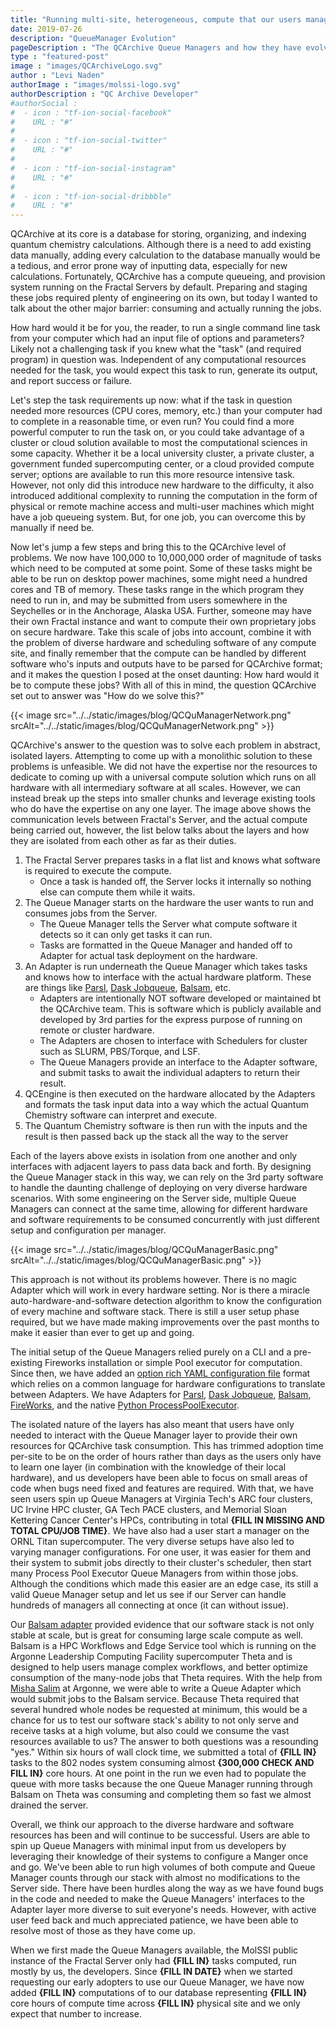 ```yaml
---
title: "Running multi-site, heterogeneous, compute that our users manage: Queue Managers evolution and lessons"
date: 2019-07-26
description: "QueueManager Evolution"
pageDescription : "The QCArchive Queue Managers and how they have evolved"
type : "featured-post"
image : "images/QCArchiveLogo.svg"
author : "Levi Naden"
authorImage : "images/molssi-logo.svg"
authorDescription : "QC Archive Developer"
#authorSocial : 
#  - icon : "tf-ion-social-facebook"
#    URL : "#"
#    
#  - icon : "tf-ion-social-twitter"
#    URL : "#"
#    
#  - icon : "tf-ion-social-instagram"
#    URL : "#"
#    
#  - icon : "tf-ion-social-dribbble"
#    URL : "#"
---
```


QCArchive at its core is a database for storing, organizing, and indexing quantum chemistry calculations. Although there 
is a need to add existing data manually, adding every calculation to the database manually would be a tedious, and error 
prone way of inputting data, especially for new calculations. Fortunately, QCArchive has a compute queueing, 
and provision system running on the Fractal Servers by default. Preparing and staging these jobs required plenty 
of engineering on its own, but today I wanted to talk about the other major barrier: consuming and actually running 
the jobs. 

How hard would it be for you, the reader, to run a single command line task from your computer which had an input file 
of options and parameters? Likely not a challenging task if you knew what the "task" (and required program) in question 
was. 
Independent of any computational resources needed for the task, you would expect this task to run, generate its output, 
and report success or failure. 

Let's step the task requirements up now: what if the task in question needed more resources (CPU cores, 
memory, etc.) than your computer had to complete in a reasonable time, or even run? You could find a more powerful 
computer to run the task on, or you could take advantage of a cluster or cloud solution available to most the 
computational sciences in some capacity. Whether it be a local university cluster, a private cluster, a government 
funded supercomputing center, or a cloud provided compute server; options are available to run this more resource 
intensive task. However, not only did this introduce new hardware to the difficulty, it also introduced additional 
complexity to running the computation in the form of physical or remote machine access and multi-user machines which 
might have a job queueing system. But, for one job, you can overcome this by manually if need be.

Now let's jump a few steps and bring this to the QCArchive level of problems. We now have 100,000 to 10,000,000 order 
of magnitude of tasks which need to be computed at some point. Some of these tasks might be able to be run on desktop 
power machines, some might need a hundred cores and TB of memory. These tasks range in the which program they need to 
run in, and may be submitted from users somewhere in the Seychelles or in the Anchorage, Alaska USA. Further, someone 
may have their own Fractal instance and want to compute their own proprietary jobs on secure hardware. Take this 
scale of jobs into account, combine it with the problem of diverse hardware and scheduling software of any compute site, 
and finally remember that the compute can be handled by different software who's inputs and outputs have to be parsed 
for QCArchive format; and it makes the question I posed at the onset daunting: How hard would it be to compute these 
jobs? With all of this in mind, the question QCArchive set out to answer was "How do we solve this?"


{{< image src="../../static/images/blog/QCQuManagerNetwork.png" srcAlt="../../static/images/blog/QCQuManagerNetwork.png" >}}

QCArchive's answer to the question was to solve each problem in abstract, isolated layers. Attempting to come up with 
a monolithic solution to these problems is unfeasible. We did not have the expertise nor the resources to dedicate to 
coming up with a universal compute solution which runs on all hardware with all intermediary software at all scales. 
However, we can instead break up the steps into smaller chunks and leverage existing tools who do have the expertise on 
any one layer. The image above shows the communication levels between Fractal's Server, and the actual compute being 
carried out, however, the list below talks about the layers and how they are isolated from each other as far as their 
duties. 

1. The Fractal Server prepares tasks in a flat list and knows what software is required to execute the compute.
    * Once a task is handed off, the Server locks it internally so nothing else can compute them while it waits. 
2. The Queue Manager starts on the hardware the user wants to run and consumes jobs from the Server.
    * The Queue Manager tells the Server what compute software it detects so it can only get tasks it can run.
    * Tasks are formatted in the Queue Manager and handed off to Adapter for actual task deployment on the hardware.
3. An Adapter is run underneath the Queue Manager which takes tasks and knows how to interface with the actual hardware 
   platform. These are things like [Parsl](https://parsl.readthedocs.io/en/latest/index.html), 
   [Dask Jobqueue](https://jobqueue.dask.org/en/latest/), 
   [Balsam](https://balsam.readthedocs.io/en/latest/), etc.
   * Adapters are intentionally NOT software developed or maintained bt the QCArchive team. This is software which 
     is publicly available and developed by 3rd parties for the express purpose of running on remote or cluster 
     hardware.
   * The Adapters are chosen to interface with Schedulers for cluster such as SLURM, PBS/Torque, and LSF.
   * The Queue Managers provide an interface to the Adapter software, and submit tasks to await the individual adapters 
     to return their result.
4. QCEngine is then executed on the hardware allocated by the Adapters and formats the task input data into a way 
   which the actual Quantum Chemistry software can interpret and execute.
5. The Quantum Chemistry software is then run with the inputs and the result is then passed back up the stack 
   all the way to the server
   
Each of the layers above exists in isolation from one another and only interfaces with adjacent layers to pass data 
back and forth. By designing the Queue Manager stack in this way, we can rely on the 3rd party software to handle the 
daunting challenge of deploying on very diverse hardware scenarios. With some engineering on the Server side, multiple 
Queue Managers can connect at the same time, allowing for different hardware and software requirements to be consumed 
concurrently with just different setup and configuration per manager.

{{< image src="../../static/images/blog/QCQuManagerBasic.png" srcAlt="../../static/images/blog/QCQuManagerBasic.png" >}}

This approach is not without its problems however. There is no magic Adapter which will work in every hardware setting. 
Nor is there a miracle auto-hardware-and-software detection algorithm to know the configuration of every machine and 
software stack. There is still a user setup phase required, but we have made making improvements over the past months 
to make it easier than ever to get up and going. 

The initial setup of the Queue Managers relied purely on a CLI and a pre-existing Fireworks installation or simple Pool
executor for computation. Since then, we have added an 
[option rich YAML configuration file](https://qcfractal.readthedocs.io/en/latest/managers_samples.html) format which 
relies on a common language  for hardware configurations to translate between Adapters. We have Adapters for 
[Parsl](https://parsl.readthedocs.io/en/latest/index.html), [Dask Jobqueue](https://jobqueue.dask.org/en/latest/), 
[Balsam](https://balsam.readthedocs.io/en/latest/), [FireWorks](https://materialsproject.github.io/fireworks/), and the 
native [Python ProcessPoolExecutor](https://docs.python.org/3/library/concurrent.futures.html).

The isolated nature of the layers has also meant that users have only needed to interact with the Queue Manager layer to
provide their own resources for QCArchive task consumption. This has trimmed adoption time per-site to be on the order 
of hours rather than days as the users only have to learn one layer (in combination with the knowledge of their local 
hardware), and us developers have been able to focus on small areas of code when bugs need fixed and features are 
required. With that, we have seen users spin up Queue Managers at Virginia Tech's ARC four clusters, UC Irvine HPC 
cluster, GA Tech PACE clusters, and Memorial Sloan Kettering Cancer Center's HPCs, contributing in total 
**{FILL IN MISSING AND TOTAL CPU/JOB TIME}**. We have also had a user start a manager on the ORNL Titan supercomputer. 
The very diverse setups have also led to varying manager configurations. For one user, it was easier for them and their 
system to submit jobs directly to their cluster's scheduler, then start many Process Pool Executor Queue Managers from 
within those jobs. Although the conditions which made this easier are an edge case, its still a valid Queue Manager 
setup and let us see if our Server can handle hundreds of managers all connecting at once (it can without issue).

Our [Balsam adapter](https://balsam.readthedocs.io/en/latest/) provided evidence that our software stack is not only 
stable at scale, but is great for consuming large scale compute as well. Balsam is a HPC Workflows and Edge Service 
tool which is running on the Argonne Leadership Computing Facility supercomputer Theta and is designed to help users 
manage complex workflows, and better optimize consumption of the many-node jobs that Theta requires. With the help from 
[Misha Salim](https://www.alcf.anl.gov/staff-directory/misha-salim) at Argonne, we were able to write a Queue Adapter 
which would submit jobs to the Balsam service. Because Theta required that several hundred whole nodes 
be requested at minimum, this would be a chance for us to test our software stack's ability to not only serve and 
receive tasks at a high volume, but also could we consume the vast resources available to us? The answer to both 
questions was a resounding "yes." Within six hours of wall clock time, we submitted a total of **{FILL IN}** tasks to the 
802 nodes system consuming almost **{300,000 CHECK AND FILL IN}** core hours. At one point in the run we even had to 
populate the queue with more tasks because the one Queue Manager running through Balsam on Theta was consuming and 
completing them so fast we almost drained the server.

Overall, we think our approach to the diverse hardware and software resources has been and will continue to be 
successful. Users are able to spin up Queue Managers with minimal input from us developers by leveraging their 
knowledge of their systems to configure a Manger once and go. We've been able to run high volumes of both compute and 
Queue Manager counts through our stack with almost no modifications to the Server side. There have been hurdles along 
the way as we have found bugs in the code and needed to make the Queue Managers' interfaces to the Adapter layer more 
diverse to suit everyone's needs. However, with active user feed back and much appreciated patience, we have been able 
to resolve most of those as they have come up. 

When we first made the Queue Managers available, the MolSSI public instance of the Fractal Server only had **{FILL IN}** 
tasks computed, run mostly by us, the developers. Since **{FILL IN DATE}** when we started requesting our early adopters 
to use our Queue Manager, we have now added **{FILL IN}** computations of to our database representing 
**{FILL IN}** core hours of compute time across **{FILL IN}** physical site and we only expect that number to increase. 
